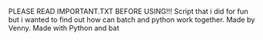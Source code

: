 PLEASE READ IMPORTANT.TXT BEFORE USING!!!
Script that i did for fun but i wanted to find out how can batch and python work together.
Made by Venny.
Made with Python and bat


